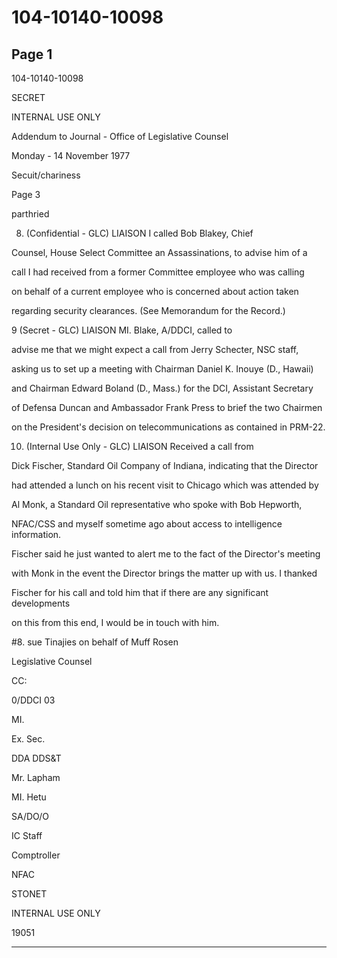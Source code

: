 # 104-10140-10098

## Page 1

104-10140-10098

SECRET

INTERNAL USE ONLY

Addendum to Journal - Office of Legislative Counsel

Monday - 14 November 1977

Secuit/chariness

Page 3

parthried

8. (Confidential - GLC) LIAISON I called Bob Blakey, Chief

Counsel, House Select Committee an Assassinations, to advise him of a

call I had received from a former Committee employee who was calling

on behalf of a current employee who is concerned about action taken

regarding security clearances. (See Memorandum for the Record.)

9 (Secret - GLC) LIAISON MI. Blake, A/DDCI, called to

advise me that we might expect a call from Jerry Schecter, NSC staff,

asking us to set up a meeting with Chairman Daniel K. Inouye (D., Hawaii)

and Chairman Edward Boland (D., Mass.) for the DCI, Assistant Secretary

of Defensa Duncan and Ambassador Frank Press to brief the two Chairmen

on the President's decision on telecommunications as contained in PRM-22.

10. (Internal Use Only - GLC) LIAISON Received a call from

Dick Fischer, Standard Oil Company of Indiana, indicating that the Director

had attended a lunch on his recent visit to Chicago which was attended by

Al Monk, a Standard Oil representative who spoke with Bob Hepworth,

NFAC/CSS and myself sometime ago about access to intelligence information.

Fischer said he just wanted to alert me to the fact of the Director's meeting

with Monk in the event the Director brings the matter up with us. I thanked

Fischer for his call and told him that if there are any significant developments

on this from this end, I would be in touch with him.

#8. sue Tinajies on behalf of Muff Rosen

Legislative Counsel

CC:

0/DDCI 03

MI.

Ex. Sec.

DDA DDS&T

Mr. Lapham

MI. Hetu

SA/DO/O

IC Staff

Comptroller

NFAC

STONET

INTERNAL USE ONLY

19051

---

